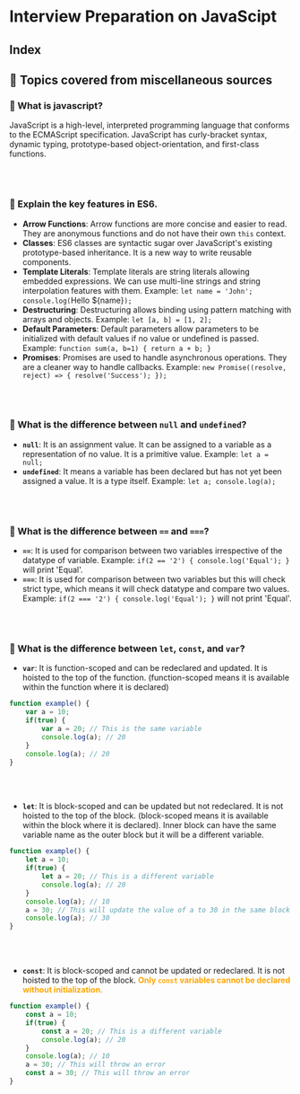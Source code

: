 # Interview Preparation on JavaScipt

## Index

## 🚀 Topics covered from miscellaneous sources

### 🍂 What is javascript?
JavaScript is a high-level, interpreted programming language that conforms to the ECMAScript specification. JavaScript has curly-bracket syntax, dynamic typing, prototype-based object-orientation, and first-class functions.

<br><br>

### 🍂 Explain the key features in ES6.
- **Arrow Functions**: Arrow functions are more concise and easier to read. They are anonymous functions and do not have their own `this` context.
- **Classes**: ES6 classes are syntactic sugar over JavaScript's existing prototype-based inheritance. It is a new way to write reusable components.
- **Template Literals**: Template literals are string literals allowing embedded expressions. We can use multi-line strings and string interpolation features with them. Example: `let name = 'John'; console.log(`Hello ${name}`);`
- **Destructuring**: Destructuring allows binding using pattern matching with arrays and objects. Example: `let [a, b] = [1, 2];`
- **Default Parameters**: Default parameters allow parameters to be initialized with default values if no value or undefined is passed. Example: `function sum(a, b=1) { return a + b; }`
- **Promises**: Promises are used to handle asynchronous operations. They are a cleaner way to handle callbacks. Example: `new Promise((resolve, reject) => { resolve('Success'); });`

<br><br>

### 🍂 What is the difference between `null` and `undefined`?
- **`null`**: It is an assignment value. It can be assigned to a variable as a representation of no value. It is a primitive value. Example: `let a = null;`
- **`undefined`**: It means a variable has been declared but has not yet been assigned a value. It is a type itself. Example: `let a; console.log(a);`

<br><br>

### 🍂 What is the difference between `==` and `===`?
- **`==`**: It is used for comparison between two variables irrespective of the datatype of variable. Example: `if(2 == '2') { console.log('Equal'); }` will print 'Equal'.
- **`===`**: It is used for comparison between two variables but this will check strict type, which means it will check datatype and compare two values. Example: `if(2 === '2') { console.log('Equal'); }` will not print 'Equal'.

<br><br>

### 🍂 What is the difference between `let`, `const`, and `var`?
- **`var`**: It is function-scoped and can be redeclared and updated. It is hoisted to the top of the function. (function-scoped means it is available within the function where it is declared)

```javascript
function example() {
    var a = 10;
    if(true) {
        var a = 20; // This is the same variable
        console.log(a); // 20
    }
    console.log(a); // 20
}
```

<br><br>

- **`let`**: It is block-scoped and can be updated but not redeclared. It is not hoisted to the top of the block. (block-scoped means it is available within the block where it is declared). Inner block can have the same variable name as the outer block but it will be a different variable.

```javascript
function example() {
    let a = 10;
    if(true) {
        let a = 20; // This is a different variable
        console.log(a); // 20
    }
    console.log(a); // 10
    a = 30; // This will update the value of a to 30 in the same block
    console.log(a); // 30
}
```

<br><br>

- **`const`**: It is block-scoped and cannot be updated or redeclared. It is not hoisted to the top of the block. <span style="color: orange;">**Only `const` variables cannot be declared without initialization.**</span>

```javascript
function example() {
    const a = 10;
    if(true) {
        const a = 20; // This is a different variable
        console.log(a); // 20
    }
    console.log(a); // 10
    a = 30; // This will throw an error
    const a = 30; // This will throw an error
}
```